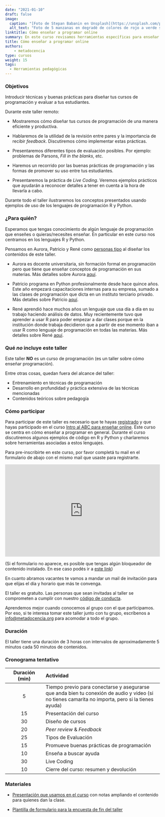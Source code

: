 ```yaml
---
date: "2021-01-10"
draft: false
image:
  caption: "[Foto de Stepan Babanin en Unsplash](https://unsplash.com/photos/kx6fpBOm-ss)"
  alt_text: "Foto de 5 manzanas en degradé de colores de rojo a verde sobre una superficie tomada por Stepan Babanin"
linktitle: Cómo enseñar a programar online
summary: En este curso revisamos herramientas específicas para enseñar programación
title: Cómo enseñar a programar online
authors: 
    - metadocencia
type: cursos
weight: 15
tags:
  - Herramientas pedagógicas
---
```



### Objetivos

Introducir técnicas y buenas prácticas para diseñar tus cursos de programación y evaluar a tus estudiantes.

Durante este taller remoto:

* Mostraremos cómo diseñar tus cursos de programación de una manera eficiente y productiva.

* Hablaremos de la utilidad de la revisión entre pares y la importancia de recibir *feedback*. Discutiremos cómo implementar estas prácticas.

* Presentaremos diferentes tipos de evaluación posibles. Por ejemplo: problemas de Parsons, *Fill in  the blanks*, etc.   

* Haremos un recorrido por las buenas prácticas de programación y las formas de promover su uso entre tus estudiantes.

* Presentaremos la práctica de *Live Coding*. Veremos ejemplos prácticos que ayudarán a reconocer detalles a tener en cuenta a la hora de llevarla a cabo. 

Durante todo el taller ilustraremos los conceptos presentados usando ejemplos de uso de los lenguajes de programación R y Python.

### ¿Para quién?

Esperamos que tengas conocimiento de algún lenguaje de programación que enseñes o quieras/necesites enseñar. En particular en este curso nos centramos en los lenguajes R y Python.

Pensamos en Aurora, Patricio y René como [personas tipo](/personas/) al diseñar los contenidos de este taller.

* Aurora es docente universitaria, sin formación formal en programación pero que tiene que enseñar conceptos de programación en sus materias. Más detalles sobre Aurora [aquí](/persona/aurora).

* Patricio programa en Python profesionalmente desde hace quince años. Este año empezará capacitaciones internas para su empresa, sumado a las clases de programación que dicta en un instituto terciario privado. Más detalles sobre Patricio [aquí](/persona/patricio).

* René aprendió hace muchos años un lenguaje que usa día a día en su trabajo haciendo análisis de datos. Muy recientemente tuvo que aprender a usar R para poder empezar a dar clases porque en la institución donde trabaja decidieron que a partir de ese momento iban a usar R como lenguaje de programación en todas las materias. Más detalles sobre René [aquí](/persona/rene).

### Qué _no_ incluye este taller

Este taller **NO** es un curso de programación (es un taller sobre cómo enseñar programación).

Entre otras cosas, quedan fuera del alcance del taller:
  
* Entrenamiento en técnicas de programación 
* Desarrollo en profundidad y práctica extensiva de las técnicas mencionadas
* Contenidos teóricos sobre pedagogía 

### Cómo participar 

Para participar de este taller es necesario que te hayas [registrado](https://docs.google.com/forms/d/e/1FAIpQLScC20Me-fX7UmCNhNswulYfOVQF4XiyIHgtde_R8CWreCmWhA/viewform) y que hayas participado en el curso [Intro al ABC para enseñar online](/curso/intro-abc-online/). 
Este curso se centra en cómo enseñar a programar en general. Durante el curso discutiremos algunos ejemplos de código en R y Python y charlaremos sobre herramientas asociadas a estos lenguajes.

Para pre-inscribirte en este curso, por favor completá tu mail en el formulario de abajo con el mismo mail que usaste para registrarte.

<iframe 
  src="https://script.google.com/macros/s/AKfycbxiLVssqLE184JQDnu4LPHkgChp-mbpRNOWQ7OGou96XGVUrMRL1oCCpnPq6_0W-1kU6Q/exec"
  frameBorder="0",
  title = "Formulario de pre-inscripción",
  width="100%",
  height = 300px,
  vertical-align="text-top">
  Explorador no compatible.
</iframe> 

(Si el formulario no aparece, es posible que tengas algún bloqueador de contenido instalado. En ese caso podés ir a [este link](https://script.google.com/macros/s/AKfycbxiLVssqLE184JQDnu4LPHkgChp-mbpRNOWQ7OGou96XGVUrMRL1oCCpnPq6_0W-1kU6Q/exec))

En cuanto abramos vacantes te vamos a mandar un mail de invitación para que elijas el día y horario que más te convenga.


El taller es gratuito. Las personas que sean invitadas al taller se comprometen a cumplir con nuestro [código de conducta](https://metadocencia.org/cdc/).

Aprendemos mejor cuando conocemos al grupo con el que participamos. Por eso, si te interesa tomar este taller junto con tu grupo, escríbenos a [info@metadocencia.org](mailto:info@metadocencia.org) para acomodar a todo el grupo.

### Duración

El taller tiene una duración de 3 horas con intervalos de aproximadamente 5 minutos cada 50 minutos de contenidos.

### Cronograma tentativo  


|  Duración (min)  |  Actividad  |
| :------:|:----------- |
| 5 <img width="200"/> | Tiempo previo para conectarse y asegurarse que anda bien tu conexión de audio y video (si no tienes camarita no importa, pero si la tienes ayuda) |
| 15 | Presentación del curso |
| 30 | Diseño de cursos | 
| 20 | *Peer review* & *Feedback* | 
| 25 | Tipos de Evaluación |
| 15 | Promueve buenas prácticas de programación |
| 10 | Enseña a buscar ayuda |
| 30 | Live Coding |
| 10 | Cierre del curso: resumen y devolución |

### Materiales

* [Presentación que usamos en el curso](https://docs.google.com/presentation/d/1740hbph4jWHcpUxiHm02IMPp4CCHM8kPlMMHc_qUNG0/edit) con notas ampliando el contenido para quienes dan la clase.

* [Plantilla de formulario para la encuesta de fin del taller](https://docs.google.com/forms/d/1Rw4AMtM32ivHtU-nWufSL1BWe0mmTgHl7953-exZsh8/edit?usp=sharing)

